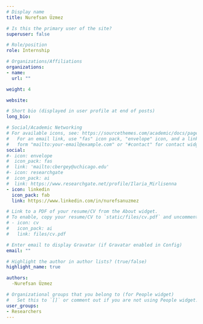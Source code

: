 ```yaml
---
# Display name
title: Nurefsan Üzmez

# Is this the primary user of the site?
superuser: false

# Role/position
role: Internship

# Organizations/Affiliations
organizations:
- name:
  url: ""

weight: 4

website:

# Short bio (displayed in user profile at end of posts)
long_bio: 

# Social/Academic Networking
# For available icons, see: https://sourcethemes.com/academic/docs/page-builder/#icons
#   For an email link, use "fas" icon pack, "envelope" icon, and a link in the
#   form "mailto:your-email@example.com" or "#contact" for contact widget.
social:
#- icon: envelope
#  icon_pack: fas
#  link: 'mailto:cbergey@uchicago.edu'
#- icon: researchgate
#  icon_pack: ai
#  link: https://www.researchgate.net/profile/Ilaria_Mirlisenna
- icon: linkedin
  icon_pack: fab
  link: https://www.linkedin.com/in/nurefsanuzmez

# Link to a PDF of your resume/CV from the About widget.
# To enable, copy your resume/CV to `static/files/cv.pdf` and uncomment the lines below.
# - icon: cv
#   icon_pack: ai
#   link: files/cv.pdf

# Enter email to display Gravatar (if Gravatar enabled in Config)
email: ""

# Highlight the author in author lists? (true/false)
highlight_name: true

authors:
  -Nurefsan Üzmez

# Organizational groups that you belong to (for People widget)
#   Set this to `[]` or comment out if you are not using People widget.
user_groups:
- Researchers
---
```

